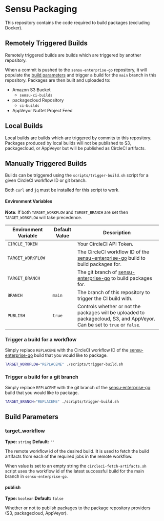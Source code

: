 # Sensu Packaging

This repository contains the code required to build packages (excluding Docker).

## Remotely Triggered Builds
Remotely triggered builds are builds which are triggered by another repository.

When a commit is pushed to the `sensu-enterprise-go` repository, it will
populate the [build parameters](#build-parameters) and trigger a build for the
`main` branch in this repository. Packages are then built and uploaded to:

* Amazon S3 Bucket
  * `sensu-ci-builds`
* packagecloud Repository
    * `ci-builds`
* AppVeyor NuGet Project Feed

## Local Builds
Local builds are builds which are triggered by commits to this repository.
Packages produced by local builds will not be published to S3, packagecloud, or
AppVeyor but will be published as CircleCI artifacts.

## Manually Triggered Builds
Builds can be triggered using the `scripts/trigger-build.sh` script for a given
CircleCI workflow ID or git branch.

Both `curl` and `jq` must be installed for this script to work.

#### Environment Variables

**Note:** If both `TARGET_WORKFLOW` and `TARGET_BRANCH` are set then
`TARGET_WORKFLOW` will take precedence.

Environment Variable | Default Value | Description
-------------------- | ------------- | -----------
`CIRCLE_TOKEN` | | Your CircleCI API Token.
`TARGET_WORKFLOW` | | The CircleCI workflow ID of the [sensu-enterprise-go][2] build to build packages for.
`TARGET_BRANCH` | | The git branch of [sensu-enterprise-go][1] to build packages for.
`BRANCH` | `main` | The branch of this repository to trigger the CI build with.
`PUBLISH` | `true` | Controls whether or not the packages will be uploaded to packagecloud, S3, and AppVeyor. Can be set to `true` or `false`.

### Trigger a build for a workflow

Simply replace `REPLACEME` with the CircleCI workflow ID of the
[sensu-enterprise-go][2]
build that you would like to package.

```sh
TARGET_WORKFLOW="REPLACEME" ./scripts/trigger-build.sh
```

### Trigger a build for a git branch

Simply replace `REPLACEME` with the git branch of the
[sensu-enterprise-go][1]
build that you would like to package.

```sh
TARGET_BRANCH="REPLACEME" ./scripts/trigger-build.sh
```

## Build Parameters

### target_workflow

**Type:** `string`
**Default:** `""`

The remote workflow id of the desired build. It is used to fetch the build
artifacts from each of the required jobs in the remote workflow.

When value is set to an empty string the `circleci-fetch-artifacts.sh` script
uses the workflow id of the latest successful build for the main branch in
`sensu-enterprise-go`.

#### publish

**Type:** `boolean`
**Default:** `false`

Whether or not to publish packages to the package repository providers (S3,
packagecloud, AppVeyor).

[1]: https://github.com/sensu/sensu-enterprise-go
[2]: https://app.circleci.com/pipelines/github/sensu/sensu-enterprise-go
